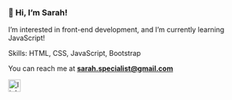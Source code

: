[](https://res.cloudinary.com/practicaldev/image/fetch/s--enVmT-G4--/c_imagga_scale,f_auto,fl_progressive,h_420,q_auto,w_1000/https://dev-to-uploads.s3.amazonaws.com/uploads/articles/7j8s2h4erdejm82dyyn7.png)
### 👋 Hi, I’m Sarah!

I’m interested in front-end development, and I’m currently learning JavaScript!

Skills: HTML, CSS, JavaScript, Bootstrap

You can reach me at **sarah.specialist@gmail.com**

[<img src='https://www.adweek.com/wp-content/uploads/2019/06/linkedin-branding-CONTENT-2019-600x315.jpg' alt='linkedin' height='25'>](https://www.linkedin.com/in/sarah-khoo-jing-yi/)  

